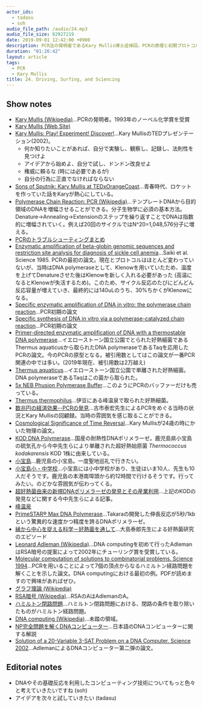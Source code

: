 ```yaml
---
actor_ids:
  - tadasu
  - soh
audio_file_path: /audio/24.mp3
audio_file_size: 82927219
date: 2019-09-01 12:42:00 +0900
description: PCR法の発明者であるKary Mullis博士追悼回。PCRの原理と初期プロトコルやKary Mullisの生涯、爆速DNAポリメラーゼ、PCRを用いたハミルトン経路問題の計算（DNA computing）について話しました。
duration: "01:26:42"
layout: article
tags: 
  - PCR
  - Kary Mullis
title: 24. Driving, Surfing, and Sciencing
---
```


## Show notes
- [Kary Mullis (Wikipedia)](https://en.wikipedia.org/wiki/Kary_Mullis)...PCRの発明者。1993年のノーベル化学賞を受賞
- [Kary Mullis (Web Site)](https://www.karymullis.com/)
- [Kary Mullis: Play! Experiment! Discover!](https://www.ted.com/talks/kary_mullis_on_what_scientists_do)...Kary MullisのTEDプレゼンテーション(2002)。
  - 何か知りたいことがあれば、自分で実験し、観察し、記録し、法則性を見つけよ 
  - アイデアから始めよ、自分で試し、ドンドン改良せよ 
  - 権威に頼るな (時には必要であるが)
  - 自分の行為に正直でなければならない
- [Sons of Sputnik: Kary Mullis at TEDxOrangeCoast](https://www.youtube.com/watch?v=iSVy1b-RyVM)...青春時代、ロケットを作っていた話をKaryが熱心にしている。
- [Polymerase Chain Reaction: PCR (Wikipedia)](https://en.wikipedia.org/wiki/Polymerase_chain_reaction)...テンプレートDNAから目的領域のDNAを増幅させることができる。分子生物学に必須の基本方法。Denature->Annealing->Extensionのステップを繰り返すことでDNAは指数的に増幅されていく。例えば20回のサイクルではN^20=1,048,576分子に増える。
- [PCRのトラブルシューティングまとめ](https://snk-u.tumblr.com/post/183172634341/pcr%E3%81%AE%E3%83%88%E3%83%A9%E3%83%96%E3%83%AB%E3%82%B7%E3%83%A5%E3%83%BC%E3%83%86%E3%82%A3%E3%83%B3%E3%82%B0%E3%81%BE%E3%81%A8%E3%82%81)
- [Enzymatic amplification of beta-globin genomic sequences and restriction site analysis for diagnosis of sickle cell anemia](https://www.ncbi.nlm.nih.gov/pubmed/2999980)...Saiki et al. Science 1985. PCRの最初の論文。現在とプロトコルはほとんど変わっていないが、当時はDNA polymeraseとして、Klenowを用いていたため、温度を上げてDenatureさせた後はKlenowを新しく入れる必要があった (高温になるとKlenowが失活するため)。このため、サイクル反応のたびにどんどん反応容量が増えていき、最終的には140uLのうち、30%ちかくがKlenowになる。
- [Specific enzymatic amplification of DNA in vitro: the polymerase chain reaction](https://www.ncbi.nlm.nih.gov/pubmed/3472723)...PCR初期の論文
- [Specific synthesis of DNA in vitro via a polymerase-catalyzed chain reaction](https://www.ncbi.nlm.nih.gov/pubmed/3431465)...PCR初期の論文
- [Primer-directed enzymatic amplification of DNA with a thermostable DNA polymerase](https://www.ncbi.nlm.nih.gov/pubmed/2448875)...イエローストーン国立公園でとられた好熱細菌であるThermus aquaticusから取られたDNA polymeraseであるTaqを応用したPCRの論文。今のPCRの原型となる。被引用数としてはこの論文が一番PCR関連の中では多い。(2019年現在、被引用数は2万越え)
- [Thermus aquaticus](https://en.wikipedia.org/wiki/Thermus_aquaticus)...イエローストーン国立公園で単離された好熱細菌。DNA polymeraseであるTaqはこの菌から取られた。
- [5x NEB Phusion Polymerase Buffer](https://international.neb.com/products/b0518-phusion-hf-buffer-pack)...このようにPCRのバッファーだけも売っている。
- [Thermus thermophilus](https://www.google.com/search?client=firefox-b-d&q=thermus+thermophilus)...伊豆にある峰温泉で取られた好熱細菌。
- [数兆円の経済効果--PCRの発見](https://www.rnaj.org/newsletters/item/471-furuichi-9)...古市泰宏先生によるPCRをめぐる当時の状況とKary Mullisの回顧録。当時の雰囲気を感じ取ることができる。
- [Cosmological Significance of Time Reversal](https://www.nature.com/articles/218663b0)...Kary Mullisが24歳の時にかいた物理の論文。
- [KOD DNA Polymerase](http://lifescience.toyobo.co.jp/detail/detail.php?product_detail_id=2)...国産の耐熱性DNAポリメラーゼ。鹿児島県小宝島の硫気孔から今中先生らにより単離された超好熱始原菌 _Thermococcus kodakarensis_ KOD 1株に由来している。
- [小宝島](http://www.tokara.jp/profile/gaiyou/kodakara/)...鹿児島の小宝島。一度聖地巡礼で行きたい。
- [小宝島小・中学校](http://www.toshima-sc.net/kodakara/)...小宝島には小中学校があり、生徒はいま10人、先生も10人だそうです。鹿児島の本港南埠頭から約12時間で行けるそうです。行ってみたい。のどかな雰囲気が伝わってくる。
- [超好熱菌由来の新規DNAポリメラーゼの発見とその産業利用](https://www.jstage.jst.go.jp/article/kagakutoseibutsu/53/12/53_866/_pdf/-char/ja)...上記のKODの発見などに関する今中先生らによる記事。
- [峰温泉](http://www.kawazu-onsen.com/event/funnto/funnto.html)
- [PrimeSTAR® Max DNA Polymerase](http://catalog.takara-bio.co.jp/product/basic_info.php?unitid=U100005117)...Takaraの開発した伸長反応が5秒/1kbという驚異的な速度かつ精度を誇るDNAポリメラーゼ。
- [縁から中心を捉える科学－好熱菌を通して](http://brh.co.jp/s_library/interview/43/)...大島泰郎先生による好熱菌研究のエピソード
- [Leonard Adleman (Wikipedia)](https://en.wikipedia.org/wiki/Leonard_Adleman)...DNA computingを初めて行ったAdlemanはRSA暗号の提案によって2002年にチューリング賞を受賞している。
- [Molecular computation of solutions to combinatorial problems. Science 1994](https://www2.cs.duke.edu/courses/cps296.4/spring04/papers/Adleman94.pdf)...PCRを用いることによって7個の頂点からなるハミルトン経路問題を解くことを示した論文。DNA computingにおける最初の例。PDFが読めますので興味があればぜひ。
- [グラフ理論 (Wikipedia)](https://ja.wikipedia.org/wiki/%E3%82%B0%E3%83%A9%E3%83%95%E7%90%86%E8%AB%96)
- [RSA暗号 (Wikipedia)](https://ja.wikipedia.org/wiki/RSA%E6%9A%97%E5%8F%B7)...RSAのAはAdlemanのA。
- [ハミルトン閉路問題](http://www.orsj.or.jp/archive2/or61-12/or61_12_844.pdf)...ハミルトン閉路問題における、閉路の条件を取り除いたものがハミルトン経路問題。
- [DNA computing (Wikipedia)](https://en.wikipedia.org/wiki/DNA_computing)...未踏の領域。
- [NP完全問題を解くDNAコンピューター](http://www.net.c.dendai.ac.jp/~fujiwara/soturon3.htm)...日本語のDNAコンピューターに関する解説
- [Solution of a 20-Variable 3-SAT Problem on a DNA Computer. Science 2002](https://science.sciencemag.org/content/296/5567/499)...AdlemanによるDNAコンピューター第二弾の論文。

## Editorial notes
- DNAやその基礎反応を利用したコンピューティング技術についてもっと色々と考えていきたいですね (soh)
- アイデアを次々と試していきたい (tadasu)

